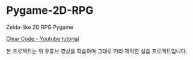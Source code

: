 # Pygame-2D-RPG
Zelda-like 2D RPG Pygame

[Clear Code - Youtube tutorial](https://www.youtube.com/watch?v=QU1pPzEGrqw&t=1046s)

본 프로젝트는 위 유튜브 영상을 학습하며 그대로 따라 제작한 실습 프로젝트입니다.
